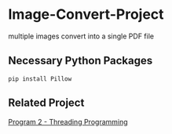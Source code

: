# Image-Convert-Project
multiple images convert into a single PDF file

## Necessary Python Packages

`pip install Pillow`

## Related Project

[Program 2 - Threading Programming](https://github.com/Ping6666/Operating-System-Projects/blob/main/Program%202%20-%20Threading%20Programming/README.md)
